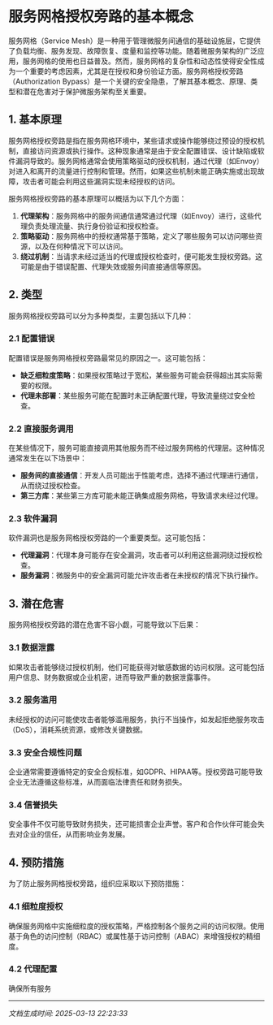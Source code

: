 # 服务网格授权旁路的基本概念

服务网格（Service Mesh）是一种用于管理微服务间通信的基础设施层，它提供了负载均衡、服务发现、故障恢复、度量和监控等功能。随着微服务架构的广泛应用，服务网格的使用也日益普及。然而，服务网格的复杂性和动态性使得安全性成为一个重要的考虑因素，尤其是在授权和身份验证方面。服务网格授权旁路（Authorization Bypass）是一个关键的安全隐患，了解其基本概念、原理、类型和潜在危害对于保护微服务架构至关重要。

## 1. 基本原理

服务网格授权旁路是指在服务网格环境中，某些请求或操作能够绕过预设的授权机制，直接访问资源或执行操作。这种现象通常是由于安全配置错误、设计缺陷或软件漏洞导致的。服务网格通常会使用策略驱动的授权机制，通过代理（如Envoy）对进入和离开的流量进行控制和管理。然而，如果这些机制未能正确实施或出现故障，攻击者可能会利用这些漏洞实现未经授权的访问。

服务网格授权旁路的基本原理可以概括为以下几个方面：

1. **代理架构**：服务网格中的服务间通信通常通过代理（如Envoy）进行，这些代理负责处理流量、执行身份验证和授权检查。
2. **策略驱动**：服务网格中的授权通常基于策略，定义了哪些服务可以访问哪些资源，以及在何种情况下可以访问。
3. **绕过机制**：当请求未经过适当的代理或授权检查时，便可能发生授权旁路。这可能是由于错误配置、代理失效或服务间直接通信等原因。

## 2. 类型

服务网格授权旁路可以分为多种类型，主要包括以下几种：

### 2.1 配置错误

配置错误是服务网格授权旁路最常见的原因之一。这可能包括：

- **缺乏细粒度策略**：如果授权策略过于宽松，某些服务可能会获得超出其实际需要的权限。
- **代理未部署**：某些服务可能在配置时未正确配置代理，导致流量绕过安全检查。

### 2.2 直接服务调用

在某些情况下，服务可能直接调用其他服务而不经过服务网格的代理层。这种情况通常发生在以下场景中：

- **服务间的直接通信**：开发人员可能出于性能考虑，选择不通过代理进行通信，从而绕过授权检查。
- **第三方库**：某些第三方库可能未能正确集成服务网格，导致请求未经过代理。

### 2.3 软件漏洞

软件漏洞也是服务网格授权旁路的一个重要类型。这可能包括：

- **代理漏洞**：代理本身可能存在安全漏洞，攻击者可以利用这些漏洞绕过授权检查。
- **服务漏洞**：微服务中的安全漏洞可能允许攻击者在未授权的情况下执行操作。

## 3. 潜在危害

服务网格授权旁路的潜在危害不容小觑，可能导致以下后果：

### 3.1 数据泄露

如果攻击者能够绕过授权机制，他们可能获得对敏感数据的访问权限。这可能包括用户信息、财务数据或企业机密，进而导致严重的数据泄露事件。

### 3.2 服务滥用

未经授权的访问可能使攻击者能够滥用服务，执行不当操作，如发起拒绝服务攻击（DoS），消耗系统资源，或修改关键数据。

### 3.3 安全合规性问题

企业通常需要遵循特定的安全合规标准，如GDPR、HIPAA等。授权旁路可能导致企业无法遵循这些标准，从而面临法律责任和财务损失。

### 3.4 信誉损失

安全事件不仅可能导致财务损失，还可能损害企业声誉。客户和合作伙伴可能会失去对企业的信任，从而影响业务发展。

## 4. 预防措施

为了防止服务网格授权旁路，组织应采取以下预防措施：

### 4.1 细粒度授权

确保服务网格中实施细粒度的授权策略，严格控制各个服务之间的访问权限。使用基于角色的访问控制（RBAC）或属性基于访问控制（ABAC）来增强授权的精细度。

### 4.2 代理配置

确保所有服务

---

*文档生成时间: 2025-03-13 22:23:33*
